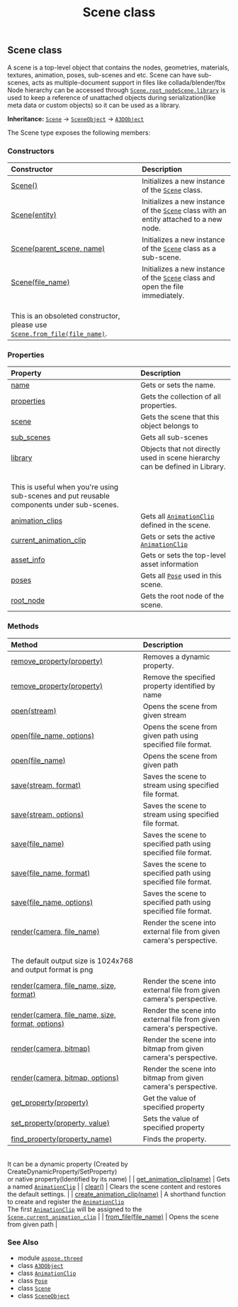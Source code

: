 ﻿---
title: Scene class
second_title: Aspose.3D for Python via .NET API References
description: 
type: docs
weight: 190
url: /python-net/aspose.threed/scene/
is_root: false
---

## Scene class

A scene is a top-level object that contains the nodes, geometries, materials, textures, animation, poses, sub-scenes and etc.
Scene can have sub-scenes, acts as multiple-document support in files like collada/blender/fbx
Node hierarchy can be accessed through [`Scene.root_node`](/3d/python-net/aspose.threed/scene#root_node)[`Scene.library`](/3d/python-net/aspose.threed/scene#library) is used to keep a reference of unattached objects during serialization(like meta data or custom objects) so it can be used as a library.



**Inheritance:** [`Scene`](/3d/python-net/aspose.threed/scene) → 
[`SceneObject`](/3d/python-net/aspose.threed/sceneobject) → 
[`A3DObject`](/3d/python-net/aspose.threed/a3dobject)



The Scene type exposes the following members:

### Constructors
| Constructor | Description |
| :- | :- |
| [Scene()](/3d/python-net/aspose.threed/scene/__init__/#) | Initializes a new instance of the [`Scene`](/3d/python-net/aspose.threed/scene) class. |
| [Scene(entity)](/3d/python-net/aspose.threed/scene/__init__/#Entity) | Initializes a new instance of the [`Scene`](/3d/python-net/aspose.threed/scene) class with an entity attached to a new node. |
| [Scene(parent_scene, name)](/3d/python-net/aspose.threed/scene/__init__/#Scene-str) | Initializes a new instance of the [`Scene`](/3d/python-net/aspose.threed/scene) class as a sub-scene. |
| [Scene(file_name)](/3d/python-net/aspose.threed/scene/__init__/#str) | Initializes a new instance of the [`Scene`](/3d/python-net/aspose.threed/scene) class and open the file immediately.<br/>This is an obsoleted constructor, please use [`Scene.from_file(file_name)`](/3d/python-net/aspose.threed/scene/from_file). |


### Properties
| Property | Description |
| :- | :- |
| [name](/3d/python-net/aspose.threed/scene/name) | Gets or sets the name. |
| [properties](/3d/python-net/aspose.threed/scene/properties) | Gets the collection of all properties. |
| [scene](/3d/python-net/aspose.threed/scene/scene) | Gets the scene that this object belongs to |
| [sub_scenes](/3d/python-net/aspose.threed/scene/sub_scenes) | Gets all sub-scenes |
| [library](/3d/python-net/aspose.threed/scene/library) | Objects that not directly used in scene hierarchy can be defined in Library.<br/>This is useful when you're using sub-scenes and put reusable components under sub-scenes. |
| [animation_clips](/3d/python-net/aspose.threed/scene/animation_clips) | Gets all [`AnimationClip`](/3d/python-net/aspose.threed.animation/animationclip) defined in the scene. |
| [current_animation_clip](/3d/python-net/aspose.threed/scene/current_animation_clip) | Gets or sets the active [`AnimationClip`](/3d/python-net/aspose.threed.animation/animationclip) |
| [asset_info](/3d/python-net/aspose.threed/scene/asset_info) | Gets or sets the top-level asset information |
| [poses](/3d/python-net/aspose.threed/scene/poses) | Gets all [`Pose`](/3d/python-net/aspose.threed/pose) used in this scene. |
| [root_node](/3d/python-net/aspose.threed/scene/root_node) | Gets the root node of the scene. |


### Methods
| Method | Description |
| :- | :- |
| [remove_property(property)](/3d/python-net/aspose.threed/scene/remove_property/#Property) | Removes a dynamic property. |
| [remove_property(property)](/3d/python-net/aspose.threed/scene/remove_property/#str) | Remove the specified property identified by name |
| [open(stream)](/3d/python-net/aspose.threed/scene/open/#io.RawIOBase) | Opens the scene from given stream |
| [open(file_name, options)](/3d/python-net/aspose.threed/scene/open/#str-aspose.threed.formats.LoadOptions) | Opens the scene from given path using specified file format. |
| [open(file_name)](/3d/python-net/aspose.threed/scene/open/#str) | Opens the scene from given path |
| [save(stream, format)](/3d/python-net/aspose.threed/scene/save/#io.RawIOBase-FileFormat) | Saves the scene to stream using specified file format. |
| [save(stream, options)](/3d/python-net/aspose.threed/scene/save/#io.RawIOBase-aspose.threed.formats.SaveOptions) | Saves the scene to stream using specified file format. |
| [save(file_name)](/3d/python-net/aspose.threed/scene/save/#str) | Saves the scene to specified path using specified file format. |
| [save(file_name, format)](/3d/python-net/aspose.threed/scene/save/#str-FileFormat) | Saves the scene to specified path using specified file format. |
| [save(file_name, options)](/3d/python-net/aspose.threed/scene/save/#str-aspose.threed.formats.SaveOptions) | Saves the scene to specified path using specified file format. |
| [render(camera, file_name)](/3d/python-net/aspose.threed/scene/render/#aspose.threed.entities.Camera-str) | Render the scene into external file from given camera's perspective.<br/>The default output size is 1024x768 and output format is png |
| [render(camera, file_name, size, format)](/3d/python-net/aspose.threed/scene/render/#aspose.threed.entities.Camera-str-aspose.pydrawing.Size-aspose.pydrawing.imaging.ImageFormat) | Render the scene into external file from given camera's perspective. |
| [render(camera, file_name, size, format, options)](/3d/python-net/aspose.threed/scene/render/#aspose.threed.entities.Camera-str-aspose.pydrawing.Size-aspose.pydrawing.imaging.ImageFormat-ImageRenderOptions) | Render the scene into external file from given camera's perspective. |
| [render(camera, bitmap)](/3d/python-net/aspose.threed/scene/render/#aspose.threed.entities.Camera-aspose.pydrawing.Bitmap) | Render the scene into bitmap from given camera's perspective. |
| [render(camera, bitmap, options)](/3d/python-net/aspose.threed/scene/render/#aspose.threed.entities.Camera-aspose.pydrawing.Bitmap-ImageRenderOptions) | Render the scene into bitmap from given camera's perspective. |
| [get_property(property)](/3d/python-net/aspose.threed/scene/get_property/#str) | Get the value of specified property |
| [set_property(property, value)](/3d/python-net/aspose.threed/scene/set_property/#str-any) | Sets the value of specified property |
| [find_property(property_name)](/3d/python-net/aspose.threed/scene/find_property/#str) | Finds the property.<br/>It can be a dynamic property (Created by CreateDynamicProperty/SetProperty) <br/>or native property(Identified by its name) |
| [get_animation_clip(name)](/3d/python-net/aspose.threed/scene/get_animation_clip/#str) | Gets a named [`AnimationClip`](/3d/python-net/aspose.threed.animation/animationclip) |
| [clear()](/3d/python-net/aspose.threed/scene/clear/#) | Clears the scene content and restores the default settings. |
| [create_animation_clip(name)](/3d/python-net/aspose.threed/scene/create_animation_clip/#str) | A shorthand function to create and register the [`AnimationClip`](/3d/python-net/aspose.threed.animation/animationclip)<br/>The first [`AnimationClip`](/3d/python-net/aspose.threed.animation/animationclip) will be assigned to the [`Scene.current_animation_clip`](/3d/python-net/aspose.threed/scene#current_animation_clip) |
| [from_file(file_name)](/3d/python-net/aspose.threed/scene/from_file/#str) | Opens the scene from given path |



### See Also
* module [`aspose.threed`](..)
* class [`A3DObject`](/3d/python-net/aspose.threed/a3dobject)
* class [`AnimationClip`](/3d/python-net/aspose.threed.animation/animationclip)
* class [`Pose`](/3d/python-net/aspose.threed/pose)
* class [`Scene`](/3d/python-net/aspose.threed/scene)
* class [`SceneObject`](/3d/python-net/aspose.threed/sceneobject)
